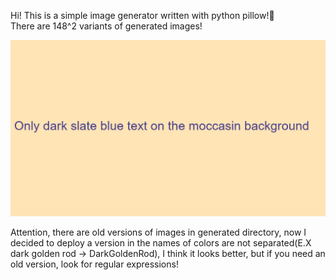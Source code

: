 Hi! This is a simple image generator written with python pillow!🎨\
There are 148^2 variants of generated images!

![=)](https://github.com/TheRealNeZuX/image_generator/blob/main/generated/dark%20slate%20blue%20on%20moccasin.png)

Attention, there are old versions of images in generated directory, now I decided to deploy a version in the names of colors are not separated(E.X dark golden rod -> DarkGoldenRod), I think it looks better, but if you need an old version, look for regular expressions!
